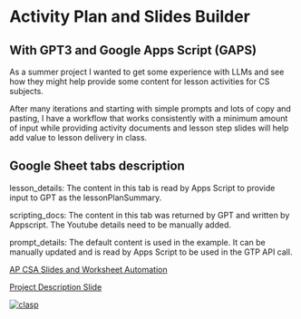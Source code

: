 # Activity Plan and Slides Builder

## With GPT3 and Google Apps Script (GAPS)

As a summer project I wanted to get some experience with LLMs and see how they might help provide some content for lesson activities for CS subjects.

After many iterations and starting with simple prompts and lots of copy and pasting, I have a workflow that works consistently with a minimum amount of input while providing activity documents and lesson step slides will help add value to lesson delivery in class.

## Google Sheet tabs description

lesson_details: The content in this tab is read by Apps Script to provide input to GPT as the lessonPlanSummary.

scripting_docs: The content in this tab was returned by GPT and written by Appscript. The Youtube details need to be manually added.

prompt_details: The default content is used in the example.  It can be manually updated and is read by Apps Script to be used in the GTP API call.

[AP CSA Slides and Worksheet Automation](https://docs.google.com/presentation/d/e/2PACX-1vRYrz5f0cYkBOBVnPZv9dzlP8P0LfqJjdjEPF8dAR-C245YmOKjqVwJMFI2fB3KLfZBaleBi6NWhnrc/pub?start=true&loop=true&delayms=3000)

[Project Description Slide](https://docs.google.com/spreadsheets/d/1sajQ_lnGGOGlY9mBU11gvDbGgm56oClHZr45mptgNf4/edit#gid=1206459728)

[![clasp](https://img.shields.io/badge/built%20with-clasp-4285f4.svg)](https://github.com/google/clasp)
